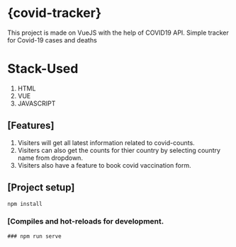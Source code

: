 # {covid-tracker}
This project is made on VueJS with the help of COVID19 API.
Simple tracker for Covid-19 cases and deaths

# Stack-Used
1. HTML
2. VUE
3. JAVASCRIPT

## [Features]
1. Visiters will get all latest information related to covid-counts.
2. Visiters can also get the counts for thier country by selecting country name from dropdown.
3. Visiters also have a feature to book covid vaccination form.

## [Project setup]
```
npm install
```

### [Compiles and hot-reloads for development.

```
### npm run serve


```



